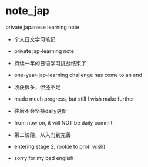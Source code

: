 # note_jap
private japanese learning note

- 个人日文学习笔记
- private jap-learning note

- 持续一年的日语学习挑战结束了
- one-year-jap-learning challenge has come to an end

- 收获很多，但还不足
- made much progress, but still I wish make further

- 往后不会坚持daily更新
- from now on, it will NOT be daily commit

- 第二阶段，从入门到完善
- entering stage 2, rookie to pro(I wish)

- sorry for my bad english
